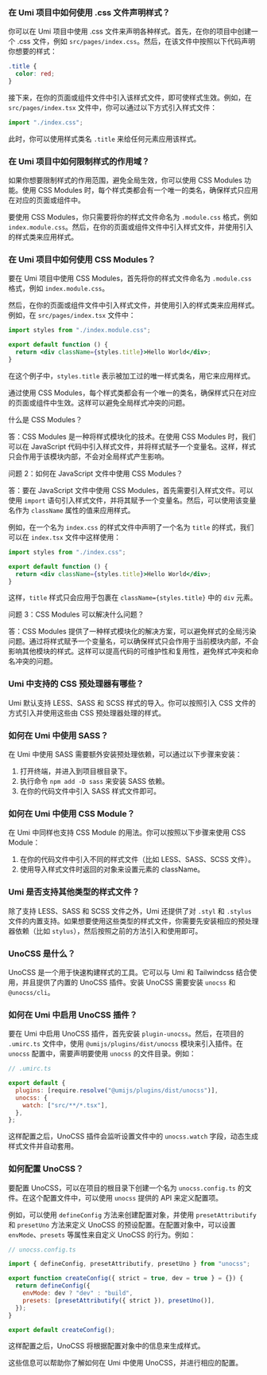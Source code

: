 ### 在 Umi 项目中如何使用 .css 文件声明样式？

你可以在 Umi 项目中使用 .css 文件来声明各种样式。首先，在你的项目中创建一个 .css 文件，例如 `src/pages/index.css`。然后，在该文件中按照以下代码声明你想要的样式：

```css
.title {
  color: red;
}
```

接下来，在你的页面或组件文件中引入该样式文件，即可使样式生效。例如，在 `src/pages/index.tsx` 文件中，你可以通过以下方式引入样式文件：

```jsx
import "./index.css";
```

此时，你可以使用样式类名 `.title` 来给任何元素应用该样式。

### 在 Umi 项目中如何限制样式的作用域？

如果你想要限制样式的作用范围，避免全局生效，你可以使用 CSS Modules 功能。使用 CSS Modules 时，每个样式类都会有一个唯一的类名，确保样式只应用在对应的页面或组件中。

要使用 CSS Modules，你只需要将你的样式文件命名为 `.module.css` 格式，例如 `index.module.css`。然后，在你的页面或组件文件中引入样式文件，并使用引入的样式类来应用样式。

### 在 Umi 项目中如何使用 CSS Modules？

要在 Umi 项目中使用 CSS Modules，首先将你的样式文件命名为 `.module.css` 格式，例如 `index.module.css`。

然后，在你的页面或组件文件中引入样式文件，并使用引入的样式类来应用样式。例如，在 `src/pages/index.tsx` 文件中：

```jsx
import styles from "./index.module.css";

export default function () {
  return <div className={styles.title}>Hello World</div>;
}
```

在这个例子中，`styles.title` 表示被加工过的唯一样式类名，用它来应用样式。

通过使用 CSS Modules，每个样式类都会有一个唯一的类名，确保样式只在对应的页面或组件中生效。这样可以避免全局样式冲突的问题。

什么是 CSS Modules？

答：CSS Modules 是一种将样式模块化的技术。在使用 CSS Modules 时，我们可以在 JavaScript 代码中引入样式文件，并将样式赋予一个变量名。这样，样式只会作用于该模块内部，不会对全局样式产生影响。

问题 2：如何在 JavaScript 文件中使用 CSS Modules？

答：要在 JavaScript 文件中使用 CSS Modules，首先需要引入样式文件。可以使用 `import` 语句引入样式文件，并将其赋予一个变量名。然后，可以使用该变量名作为 `className` 属性的值来应用样式。

例如，在一个名为 `index.css` 的样式文件中声明了一个名为 `title` 的样式，我们可以在 `index.tsx` 文件中这样使用：

```jsx
import styles from "./index.css";

export default function () {
  return <div className={styles.title}>Hello World</div>;
}
```

这样，`title` 样式只会应用于包裹在 `className={styles.title}` 中的 `div` 元素。

问题 3：CSS Modules 可以解决什么问题？

答：CSS Modules 提供了一种样式模块化的解决方案，可以避免样式的全局污染问题。通过将样式赋予一个变量名，可以确保样式只会作用于当前模块内部，不会影响其他模块的样式。这样可以提高代码的可维护性和复用性，避免样式冲突和命名冲突的问题。

### Umi 中支持的 CSS 预处理器有哪些？

Umi 默认支持 LESS、SASS 和 SCSS 样式的导入。你可以按照引入 CSS 文件的方式引入并使用这些由 CSS 预处理器处理的样式。

### 如何在 Umi 中使用 SASS？

在 Umi 中使用 SASS 需要额外安装预处理依赖，可以通过以下步骤来安装：

1. 打开终端，并进入到项目根目录下。
2. 执行命令 `npm add -D sass` 来安装 SASS 依赖。
3. 在你的代码文件中引入 SASS 样式文件即可。

### 如何在 Umi 中使用 CSS Module？

在 Umi 中同样也支持 CSS Module 的用法。你可以按照以下步骤来使用 CSS Module：

1. 在你的代码文件中引入不同的样式文件（比如 LESS、SASS、SCSS 文件）。
2. 使用导入样式文件时返回的对象来设置元素的 className。

### Umi 是否支持其他类型的样式文件？

除了支持 LESS、SASS 和 SCSS 文件之外，Umi 还提供了对 `.styl` 和 `.stylus` 文件的内置支持。如果想要使用这些类型的样式文件，你需要先安装相应的预处理器依赖（比如 `stylus`），然后按照之前的方法引入和使用即可。

### UnoCSS 是什么？

UnoCSS 是一个用于快速构建样式的工具。它可以与 Umi 和 Tailwindcss 结合使用，并且提供了内置的 UnoCSS 插件。安装 UnoCSS 需要安装 `unocss` 和 `@unocss/cli`。

### 如何在 Umi 中启用 UnoCSS 插件？

要在 Umi 中启用 UnoCSS 插件，首先安装 `plugin-unocss`。然后，在项目的 `.umirc.ts` 文件中，使用 `@umijs/plugins/dist/unocss` 模块来引入插件。在 `unocss` 配置中，需要声明要使用 `unocss` 的文件目录。例如：

```js
// .umirc.ts

export default {
  plugins: [require.resolve("@umijs/plugins/dist/unocss")],
  unocss: {
    watch: ["src/**/*.tsx"],
  },
};
```

这样配置之后，UnoCSS 插件会监听设置文件中的 `unocss.watch` 字段，动态生成样式文件并自动套用。

### 如何配置 UnoCSS？

要配置 UnoCSS，可以在项目的根目录下创建一个名为 `unocss.config.ts` 的文件。在这个配置文件中，可以使用 `unocss` 提供的 API 来定义配置项。

例如，可以使用 `defineConfig` 方法来创建配置对象，并使用 `presetAttributify` 和 `presetUno` 方法来定义 UnoCSS 的预设配置。在配置对象中，可以设置 `envMode`、`presets` 等属性来自定义 UnoCSS 的行为。例如：

```js
// unocss.config.ts

import { defineConfig, presetAttributify, presetUno } from "unocss";

export function createConfig({ strict = true, dev = true } = {}) {
  return defineConfig({
    envMode: dev ? "dev" : "build",
    presets: [presetAttributify({ strict }), presetUno()],
  });
}

export default createConfig();
```

这样配置之后，UnoCSS 将根据配置对象中的信息来生成样式。

这些信息可以帮助你了解如何在 Umi 中使用 UnoCSS，并进行相应的配置。
